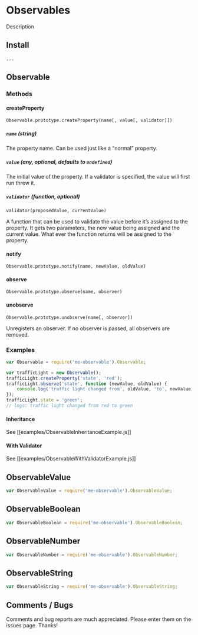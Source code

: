 # Observables

Description

## Install

```bash
...
```

## Observable

### Methods

#### createProperty
`Observable.prototype.createProperty(name[, value[, validator]])`

##### `name` (string)
The property name. Can be used just like a “normal” property.

##### `value` (any, optional, defaults to `undefined`)
The initial value of the property. If a validator is specified, the value will
first run threw it.

##### `validator` (function, optional)
`validator(proposedValue, currentValue)`

A function that can be used to validate the value before it’s assigned to the
property. It gets two parameters, the new value being assigned and the current
value. What ever the function returns will be assigned to the property.

#### notify
`Observable.prototype.notify(name, newValue, oldValue)`

#### observe
`Observable.prototype.observe(name, observer)`

#### unobserve
`Observable.prototype.unobserve(name[, observer])`

Unregisters an observer. If no observer is passed, all observers are removed.

### Examples
```javascript
var Observable = require('me-observable').Observable;

var trafficLight = new Observable();
trafficLight.createProperty('state', 'red');
trafficLight.observe('state', function (newValue, oldValue) {
    console.log('traffic light changed from', oldValue, 'to', newValue);
});
trafficLight.state = 'green';
// logs: traffic light changed from red to green
```

#### Inheritance
See [[examples/ObservableInheritanceExample.js]]

#### With Validator
See [[examples/ObservableWithValidatorExample.js]]

## ObservableValue
```javascript
var ObservableValue = require('me-observable').ObservableValue;
```

## ObservableBoolean
```javascript
var ObservableBoolean = require('me-observable').ObservableBoolean;
```

## ObservableNumber
```javascript
var ObservableNumber = require('me-observable').ObservableNumber;
```

## ObservableString
```javascript
var ObservableString = require('me-observable').ObservableString;
```

## Comments / Bugs

Comments and bug reports are much appreciated. Please enter them on the issues page. Thanks!
